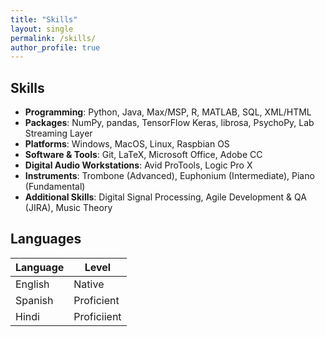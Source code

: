 ```yaml
---
title: "Skills"
layout: single
permalink: /skills/
author_profile: true
---
```


## Skills

- **Programming**: Python, Java, Max/MSP, R, MATLAB, SQL, XML/HTML
- **Packages**: NumPy, pandas, TensorFlow Keras, librosa, PsychoPy, Lab Streaming Layer
- **Platforms**: Windows, MacOS, Linux, Raspbian OS
- **Software & Tools**: Git, LaTeX, Microsoft Office, Adobe CC
- **Digital Audio Workstations**: Avid ProTools, Logic Pro X
- **Instruments**: Trombone (Advanced), Euphonium (Intermediate), Piano (Fundamental)
- **Additional Skills**: Digital Signal Processing, Agile Development & QA (JIRA), Music Theory

## Languages

| Language | Level       |
|----------|-------------|
| English  | Native      |
| Spanish  | Proficient  |
| Hindi    | Proficiient |